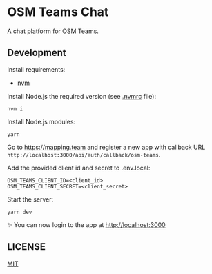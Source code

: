 # OSM Teams Chat

A chat platform for OSM Teams.

## Development

Install requirements:

- [nvm](https://github.com/creationix/nvm)

Install Node.js the required version (see [.nvmrc](.nvmrc) file):

    nvm i

Install Node.js modules:

    yarn

Go to <https://mapping.team> and register a new app with callback URL `http://localhost:3000/api/auth/callback/osm-teams`.

Add the provided client id and secret to .env.local:

```
OSM_TEAMS_CLIENT_ID=<client_id>
OSM_TEAMS_CLIENT_SECRET=<client_secret>
```

Start the server:

    yarn dev

✨ You can now login to the app at <http://localhost:3000>

## LICENSE

[MIT](LICENSE)
